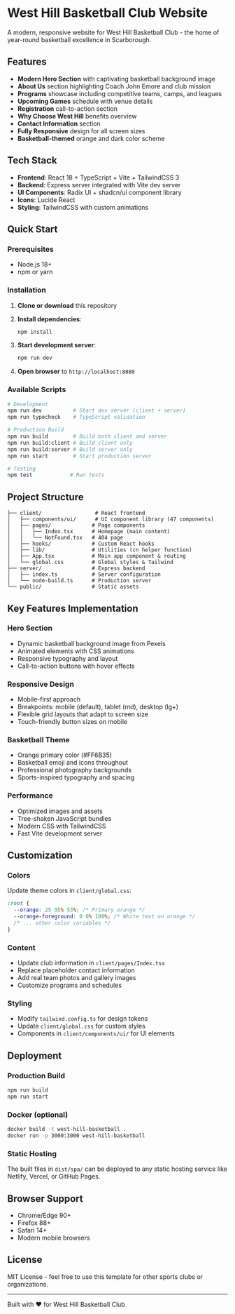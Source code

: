 # West Hill Basketball Club Website

A modern, responsive website for West Hill Basketball Club - the home of year-round basketball excellence in Scarborough.

## Features

- **Modern Hero Section** with captivating basketball background image
- **About Us** section highlighting Coach John Emore and club mission
- **Programs** showcase including competitive teams, camps, and leagues
- **Upcoming Games** schedule with venue details
- **Registration** call-to-action section
- **Why Choose West Hill** benefits overview
- **Contact Information** section
- **Fully Responsive** design for all screen sizes
- **Basketball-themed** orange and dark color scheme

## Tech Stack

- **Frontend**: React 18 + TypeScript + Vite + TailwindCSS 3
- **Backend**: Express server integrated with Vite dev server
- **UI Components**: Radix UI + shadcn/ui component library
- **Icons**: Lucide React
- **Styling**: TailwindCSS with custom animations

## Quick Start

### Prerequisites

- Node.js 18+
- npm or yarn

### Installation

1. **Clone or download** this repository
2. **Install dependencies**:

   ```bash
   npm install
   ```

3. **Start development server**:

   ```bash
   npm run dev
   ```

4. **Open browser** to `http://localhost:8080`

### Available Scripts

```bash
# Development
npm run dev          # Start dev server (client + server)
npm run typecheck    # TypeScript validation

# Production Build
npm run build        # Build both client and server
npm run build:client # Build client only
npm run build:server # Build server only
npm run start        # Start production server

# Testing
npm test            # Run tests
```

## Project Structure

```
├── client/                 # React frontend
│   ├── components/ui/      # UI component library (47 components)
│   ├── pages/             # Page components
│   │   ├── Index.tsx      # Homepage (main content)
│   │   └── NotFound.tsx   # 404 page
│   ├── hooks/             # Custom React hooks
│   ├── lib/               # Utilities (cn helper function)
│   ├── App.tsx            # Main app component & routing
│   └── global.css         # Global styles & Tailwind
├── server/                # Express backend
│   ├── index.ts           # Server configuration
│   └── node-build.ts      # Production server
└── public/                # Static assets
```

## Key Features Implementation

### Hero Section

- Dynamic basketball background image from Pexels
- Animated elements with CSS animations
- Responsive typography and layout
- Call-to-action buttons with hover effects

### Responsive Design

- Mobile-first approach
- Breakpoints: mobile (default), tablet (md), desktop (lg+)
- Flexible grid layouts that adapt to screen size
- Touch-friendly button sizes on mobile

### Basketball Theme

- Orange primary color (#FF6B35)
- Basketball emoji and icons throughout
- Professional photography backgrounds
- Sports-inspired typography and spacing

### Performance

- Optimized images and assets
- Tree-shaken JavaScript bundles
- Modern CSS with TailwindCSS
- Fast Vite development server

## Customization

### Colors

Update theme colors in `client/global.css`:

```css
:root {
  --orange: 25 95% 53%; /* Primary orange */
  --orange-foreground: 0 0% 100%; /* White text on orange */
  /* ... other color variables */
}
```

### Content

- Update club information in `client/pages/Index.tsx`
- Replace placeholder contact information
- Add real team photos and gallery images
- Customize programs and schedules

### Styling

- Modify `tailwind.config.ts` for design tokens
- Update `client/global.css` for custom styles
- Components in `client/components/ui/` for UI elements

## Deployment

### Production Build

```bash
npm run build
npm run start
```

### Docker (optional)

```bash
docker build -t west-hill-basketball .
docker run -p 3000:3000 west-hill-basketball
```

### Static Hosting

The built files in `dist/spa/` can be deployed to any static hosting service like Netlify, Vercel, or GitHub Pages.

## Browser Support

- Chrome/Edge 90+
- Firefox 88+
- Safari 14+
- Modern mobile browsers

## License

MIT License - feel free to use this template for other sports clubs or organizations.

---

Built with ❤️ for West Hill Basketball Club
